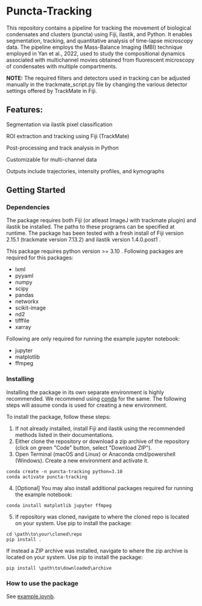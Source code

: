 # Puncta-Tracking

This repository contains a pipeline for tracking the movement of biological condensates and clusters (puncta) using Fiji, ilastik, and Python. It enables segmentation, tracking, and quantitative analysis of time-lapse microscopy data. The pipeline employs the Mass-Balance Imaging (MBI) technique employed in Yan et al., 2022, used to study the compositional dynamics associated with multichannel movies obtained from fluorescent microscopy of condensates with multiple compartments.

**NOTE:** The required filters and detectors used in tracking can be adjusted manually in the trackmate_script.py file by changing the various detector settings offered by TrackMate in Fiji.

## **Features:**

Segmentation via ilastik pixel classification

ROI extraction and tracking using Fiji (TrackMate)

Post-processing and track analysis in Python

Customizable for multi-channel data

Outputs include trajectories, intensity profiles, and kymographs

## Getting Started

### Dependencies

The package requires both Fiji (or atleast ImageJ with trackmate plugin) and ilastik be installed. The paths to these programs can be specified at runtime. The package has been tested with a fresh install of Fiji version 2.15.1 (trackmate version 7.13.2) and ilastik version 1.4.0.post1 .

This package requires python version >= 3.10 . Following packages are required for this packages:

* lxml
* pyyaml
* numpy
* scipy
* pandas
* networkx
* scikit-image
* nd2
* tifffile
* xarray

Following are only required for running the example jupyter notebook:

* jupyter
* matplotlib
* ffmpeg

### Installing

Installing the package in its own separate environment is highly recommended. We recommend using [conda](https://docs.conda.io/en/latest/#) for the same. The following steps will assume conda is used for creating a new environment.

To install the package, follow these steps:

1. If not already installed, install Fiji and ilastik using the recommended methods listed in their documentations.
2. Either clone the repository or download a zip archive of the repository (click on green "Code" button, select "Download ZIP").
3. Open Terminal (macOS and Linux) or Anaconda cmd/powershell (Windows). Create a new environment and activate it.

```console
conda create -n puncta-tracking python=3.10
conda activate puncta-tracking
```

4. \[Optional\] You may also install additional packages required for running the example notebook:

```console
conda install matplotlib jupyter ffmpeg
```

5. If repository was cloned, navigate to where the cloned repo is located on your system. Use pip to install the package:

```console
cd \path\to\your\cloned\repo
pip install .
```

If instead a ZIP archive was installed, navigate to where the zip archive is located on your system. Use pip to install the package:

```console
pip install \path\to\downloaded\archive
```

### How to use the package

See [example.ipynb](./example/example.ipynb).

